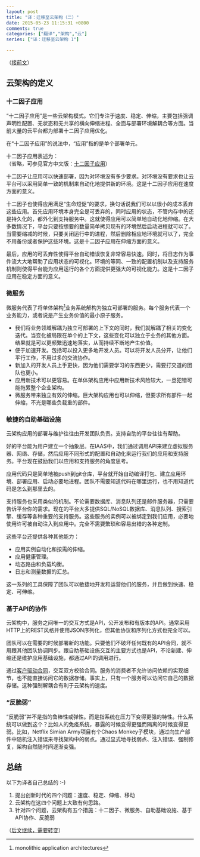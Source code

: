 ```yaml
---
layout: post
title: "译：迁移至云架构（二）"
date: 2015-05-23 11:15:31 +0800
comments: true
categories: ["翻译","架构","云"]
series: ["译：迁移至云架构 1"]

---
```


（[接前文](/blog/2015/05/23/cloud/)）


## 云架构的定义
### <a name="12f"></a>十二因子应用
“十二因子应用”是一些云架构模式。它们专注于速度、稳定、伸缩，主要包括强调声明性配置、无状态和无共享的横向伸缩进程、全面与部署环境解耦合等方面。当前大量的云平台都为部署十二因子应用优化。

在“十二因子应用”的说法中，“应用”指的是单个部署单元。

十二因子应用表述为：  
（省略，可参见官方中文版：[十二因子应用](http://12factor.net/zh_cn/)）

<!--more-->


十二因子让应用可以快速部署，因为对环境没有多少要求。对环境没有要求也让云平台可以采用简单一致的机制来自动化地提供新的环境。这是十二因子应用在速度方面的意义。

十二因子也使得应用满足“生命短促”的要求，换句话说我们可以以很小的成本丢弃这些应用。首先应用环境本身完全是可丢弃的，同时应用的状态，不管内存中的还是持久化的，都外化到支持服务中。这就使得应用可以简单地自动化地伸缩。在大多数情况下，平台只要按想要的数量简单拷贝现有的环境然后启动进程就可以了。当需要缩减的时候，只要关闭运行中的进程，然后删除相应地环境就可以了，完全不用备份或者保护这些环境。这是十二因子应用在伸缩方面的意义。

最后，应用的可丢弃性使得平台自动错误恢复非常容易快速。同时，将日志作为事件流大大地帮助了应用状态的可视化。环境的等同、一致的配置机制以及支持服务机制则使得平台能为应用运行的各个方面提供更强大的可视化能力。这是十二因子应用在稳定方面的意义。

### <a name="ms"></a>微服务

微服务代表了将单体架构[^1]业务系统解构为独立可部署的服务。每个服务代表一个业务能力，或者说是产生业务价值的最小原子服务。

* 我们将业务领域解耦为独立可部署的上下文的同时，我们就解耦了相关的变化迭代。当变化被局限在单个的上下文，这些变化可以独立于业务的其他方面。结果就是可以更频繁迅速地落实，从而持续不断地产生价值。
* 便于加速开发。包括可以投入更多地开发人员。可以将开发人员分开，让他们平行工作，不用过多的交流协作。
* 新加入的开发人员上手更快，因为他们需要学习的东西更少，需要打交道的团队也更小。
* 应用新技术可以更容易。在单体架构应用中应用新技术风险较大，一旦犯错可能拖累整个企业架构。
* 微服务带来独立有效的伸缩。巨大架构应用也可以伸缩，但要求所有部件一起伸缩，不光是哪些负载重的部件。


### <a name="ai"></a>敏捷的自助基础设施
云架构应用的部署与维护往往由开发团队负责。支持自助的平台往往有帮助。

好的平台能为用户建立一个抽象层。在IAAS中，我们通过调用API来建立虚拟服务器、网络、存储，然后应用不同形式的配置和自动化来运行我们的应用和支持服务。平台现在鼓励我们以应用和支持服务的角度思考。

应用代码只是简单地被push到git仓库，平台就开始自动编译打包、建立应用环境、部署应用、启动必要地进程。团队不需要知道代码在哪里运行，也不用知道代码是怎么到那里去的。

支持服务也采用类似的机制。不论需要数据库、消息队列还是邮件服务器，只需要告诉平台你的需求。现在的平台大多提供SQL/NoSQL数据库、消息队列、搜索引擎、缓存等各种重要的支持服务。这些服务的实例可以被绑定到我们应用，必要地使用许可被自动注入到应用中。完全不需要繁琐和容易出错的各种定制。

这些平台还提供各种其他能力：

* 应用实例自动化和按需的伸缩。
* 应用健康管理。
* 动态路由和负载均衡。
* 日志和测量数据的汇总。

这一系列的工具保障了团队可以敏捷地开发和运营他们的服务，并且做到快速、稳定、可伸缩。


### 基于API的协作

云架构中，服务之间唯一的交互方式是API，公开发布和有版本的API。通常采用HTTP上的REST风格并使用JSON序列化，但其他协议和序列化方式也完全可以。

团队可以在需要的时候部署新的功能。只要他们不破坏任何既有的API合同，就不用跟其他团队协调同步。跟自助基础设施交互的主要方式也是API，不论新建、伸缩还是维护应用基础设施，都通过API的调用进行。

通过[客户驱动合同](http://martinfowler.com/articles/consumerDrivenContracts.html)，交互双方校验合同。服务的消费者不允许访问依赖的实现细节，也不能直接访问它的数据存储。事实上，只有一个服务可以访问它自己的数据存储。这种强制解耦合有利于云架构的速度。


### “反脆弱”
“反脆弱”并不是指的鲁棒性或弹性。而是指系统在压力下变得更强的特性。什么系统可以做到这个？比如人的免疫系统，暴露的时候变得更强而隔离的时候变得更弱。比如，Netflix Simian Army项目有个Chaos Monkey子模块，通过向生产部件中随机注入错误来寻找架构中的弱点。通过显式地寻找弱点、注入错误、强制修复，架构自然随时间逐渐变强。
## 总结
以下为译者自己总结的 :-)  

1. 提出创新时代的四个问题：速度、稳定、伸缩、移动
2. 云架构在这四个问题上大致有何思路。
3. 针对四个问题，云架构有五个措施：十二因子、微服务、自助基础设施、基于API协作、反脆弱

（[后文继续，需要转变](/blog/2015/05/29/cloud3/)）

[^1]: monolithic application architectures
